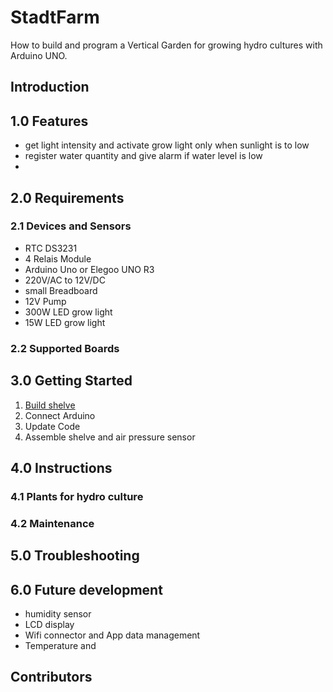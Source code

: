 # StadtFarm
How to build and program a Vertical Garden for growing hydro cultures with Arduino UNO.

## Introduction



## 1.0 Features
* get light intensity and activate grow light only when sunlight is to low 
* register water quantity and give alarm if water level is low
* 


## 2.0 Requirements
### 2.1 Devices and Sensors 
* RTC DS3231
* 4 Relais Module
* Arduino Uno or Elegoo UNO R3
* 220V/AC to 12V/DC
* small Breadboard
* 12V Pump
* 300W LED grow light
* 15W LED grow light
### 2.2 Supported Boards


## 3.0 Getting Started
1. [Build shelve](https://cad.onshape.com/documents/f8f54480ea3bf53fba16157c/w/51a61f7f288ccbb844862388/e/fdeeb675309a4b794120bc05)
2. Connect Arduino
3. Update Code
4. Assemble shelve and air pressure sensor




## 4.0 Instructions
### 4.1 Plants for hydro culture
### 4.2 Maintenance

## 5.0 Troubleshooting

## 6.0 Future development
* humidity sensor
* LCD display
* Wifi connector and App data management
* Temperature and 

## Contributors
